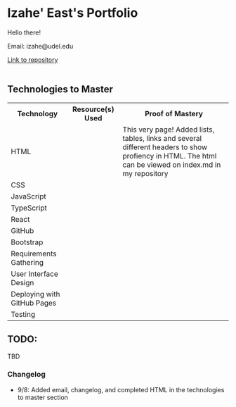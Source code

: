 <html>
    <head>
    </head>
    <body>
        <!-- Top -->
        <h1>Izahe' East's Portfolio</h1>
        <p>Hello there!</p>
        <p>Email: izahe@udel.edu</p>
        <a href = "https://github.com/Izahe/Portfolio"> Link to repository </a>
        <br></br>
        <h2> Technologies to Master </h2>
        <table>
            <tr>
                <th> Technology </th>
                <th> Resource(s) Used </th>
                <th> Proof of Mastery </th>
            </tr>
            <tr>
                <td> HTML </td>
                <td><a href = "https://runestone.academy/runestone/books/published/webfundamentals/HTML/toctree.html"></a></td>
                <td> This very page! Added lists, tables, links and several different headers to show profiency in HTML. The html can be viewed on index.md in my repository</td>
            </tr>
            <tr>
                <td> CSS </td>
                <td></td>
                <td></td>
            </tr>
            <tr>
                <td> JavaScript </td>
                <td></td>
                <td></td>
            </tr>
            <tr>
                <td> TypeScript </td>
                <td></td>
                <td></td>
            </tr>
            <tr>
                <td> React </td>
                <td></td>
                <td></td>
            </tr>
            <tr>
                <td> GitHub </td>
                <td></td>
                <td></td>
            </tr>
            <tr>
                <td> Bootstrap </td>
                <td></td>
                <td></td>
            </tr>
            <tr>
                <td> Requirements Gathering </td>
                <td></td>
                <td></td>
            </tr>
            <tr>
                <td> User Interface Design </td>
                <td></td>
                <td></td>
            </tr>
            <tr>
                <td> Deploying with GitHub Pages </td>
                <td></td>
                <td></td>
            </tr>
            <tr>
                <td> Testing </td>
                <td></td>
                <td></td>
            </tr>
    </table>
        <h2> TODO: </h2>
            <p> TBD </p>
        <h3> Changelog </h3>
            <ul>
                <li> 9/8: Added email, changelog, and completed HTML in the technologies to master section  </li>
            </ul>
    </body>
</html>
